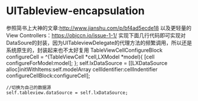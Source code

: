 # UITableview-encapsulation
参照简书上大神的文章:http://www.jianshu.com/p/bf4ad5ecde18 以及更轻量的 View Controllers：https://objccn.io/issue-1-1/
实现下面几行代码即可实现对DataSoure的封装，因为UITableviewDelegate的代理方法的频繁调用，所以还是系统原生的，封装起来也不太好复用
 TableViewCellConfigureBlock  configureCell = ^(TableViewCell *cell,LXModel *model){
        [cell configureForModel:model];
    };
    self.lxDataSource = [[LXDataSource alloc]initWithItems:self.modelArray cellIdentifier:cellIndentifier configureCellBlock:configureCell];
    
    //切换为自己的数据源
    self.tableview.dataSource = self.lxDataSource;

